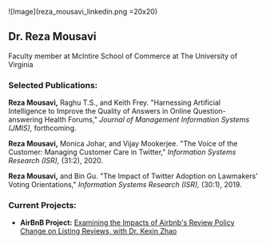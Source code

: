 ![Image](reza_mousavi_linkedin.png =20x20)

## Dr. Reza Mousavi
Faculty member at McIntire School of Commerce at The University of Virginia

### Selected Publications:

**Reza Mousavi,** Raghu T.S., and Keith Frey. "Harnessing Artificial Intelligence to Improve the Quality of Answers in Online Question-answering Health Forums,"
_Journal of Management Information Systems (JMIS),_ forthcoming.

**Reza Mousavi,** Monica Johar, and Vijay Mookerjee. "The Voice of the Customer: Managing Customer Care in Twitter," _Information Systems Research (ISR),_ (31:2), 2020.

**Reza Mousavi,** and Bin Gu. "The Impact of Twitter Adoption on Lawmakers’ Voting Orientations," _Information Systems Research (ISR),_ (30:1), 2019.


### Current Projects:

- **AirBnB Project:** [Examining the Impacts of Airbnb's Review Policy Change on Listing Reviews, with Dr. Kexin Zhao](https://papers.ssrn.com/sol3/papers.cfm?abstract_id=3206895)


